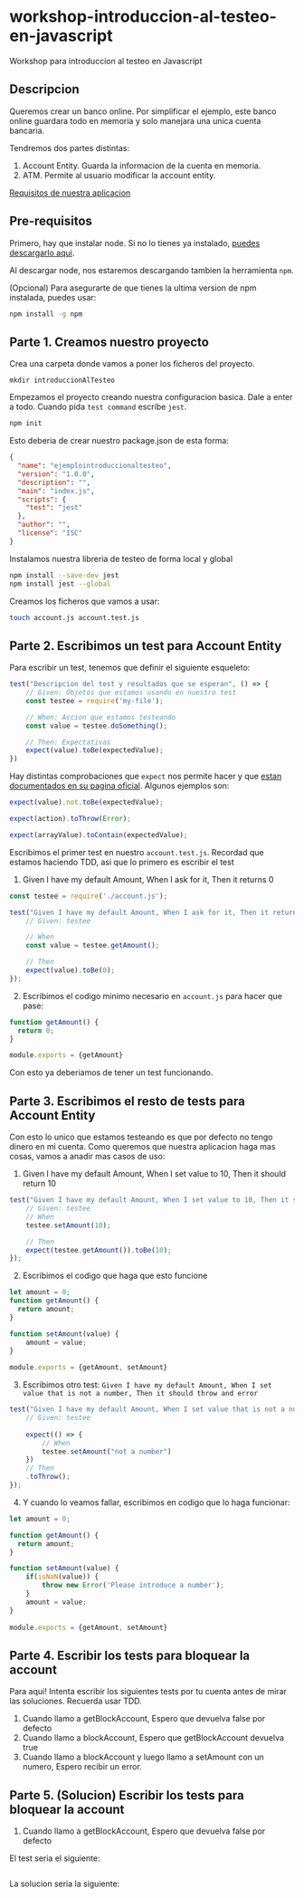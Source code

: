 # workshop-introduccion-al-testeo-en-javascript
Workshop para introduccion al testeo en Javascript

## Descripcion
Queremos crear un banco online. Por simplificar el ejemplo, este banco online guardara todo en memoria y solo manejara una unica cuenta bancaria.

Tendremos dos partes distintas:
 1. Account Entity. Guarda la informacion de la cuenta en memoria.
 2. ATM. Permite al usuario modificar la account entity.

[Requisitos de nuestra aplicacion](./img/funcionalidades-cuenta.png)

## Pre-requisitos

Primero, hay que instalar node. Si no lo tienes ya instalado, [puedes descargarlo aqui](https://nodejs.org/en/download/).

Al descargar node, nos estaremos descargando tambien la herramienta `npm`.

(Opcional) Para asegurarte de que tienes la ultima version de npm instalada, puedes usar:
```bash
npm install -g npm
```

## Parte 1. Creamos nuestro proyecto
Crea una carpeta donde vamos a poner los ficheros del proyecto.
```
mkdir introduccionAlTesteo
```

Empezamos el proyecto creando nuestra configuracion basica. Dale a enter a todo. Cuando pida `test command` escribe `jest`.
```bash
npm init
```
Esto deberia de crear nuestro package.json de esta forma:
```json
{
  "name": "ejemplointroduccionaltesteo",
  "version": "1.0.0",
  "description": "",
  "main": "index.js",
  "scripts": {
    "test": "jest"
  },
  "author": "",
  "license": "ISC"
}
```

Instalamos nuestra libreria de testeo de forma local y global
```bash
npm install --save-dev jest
npm install jest --global
```

Creamos los ficheros que vamos a usar:
```bash
touch account.js account.test.js
```

## Parte 2. Escribimos un test para Account Entity

Para escribir un test, tenemos que definir el siguiente esqueleto:
```javascript
test("Descripcion del test y resultados que se esperan", () => {
    // Given: Objetos que estamos usando en nuestro test
    const testee = require('my-file');

    // When: Accion que estamos testeando
    const value = testee.doSomething();

    // Then: Expectativas
    expect(value).toBe(expectedValue);
})
```

Hay distintas comprobaciones que `expect` nos permite hacer y que [estan documentados en su pagina oficial](https://jestjs.io/docs/expect). Algunos ejemplos son:
```javascript
expect(value).not.toBe(expectedValue);

expect(action).toThrow(Error);

expect(arrayValue).toContain(expectedValue);
```

Escribimos el primer test en nuestro `account.test.js`. Recordad que estamos haciendo TDD, asi que lo primero es escribir el test
1. Given I have my default Amount, When I ask for it, Then it returns 0

```javascript
const testee = require('./account.js');

test("Given I have my default Amount, When I ask for it, Then it returns 0", () => {
    // Given: testee

    // When
    const value = testee.getAmount();

    // Then
    expect(value).toBe(0);
});
```

2. Escribimos el codigo minimo necesario en `account.js` para hacer que pase:
```javascript
function getAmount() {
  return 0;
}

module.exports = {getAmount}
```

Con esto ya deberiamos de tener un test funcionando.

## Parte 3. Escribimos el resto de tests para Account Entity

Con esto lo unico que estamos testeando es que por defecto no tengo dinero en mi cuenta. Como queremos que nuestra aplicacion haga mas cosas, vamos a anadir mas casos de uso:

1. Given I have my default Amount, When I set value to 10, Then it should return 10

```javascript
test("Given I have my default Amount, When I set value to 10, Then it should return 10", () => {
    // Given: testee
    // When
    testee.setAmount(10);

    // Then
    expect(testee.getAmount()).toBe(10);
});
```

2. Escribimos el codigo que haga que esto funcione
```javascript
let amount = 0;
function getAmount() {
  return amount;
}

function setAmount(value) {
    amount = value;
}
  
module.exports = {getAmount, setAmount}
```

3. Escribimos otro test: `Given I have my default Amount, When I set value that is not a number, Then it should throw and error`

```javascript
test("Given I have my default Amount, When I set value that is not a number, Then it should throw and error", () => {
    // Given: testee
    
    expect(() => { 
        // When
        testee.setAmount("not a number") 
    })
    // Then
    .toThrow();
});
```

4. Y cuando lo veamos fallar, escribimos en codigo que lo haga funcionar:

```javascript
let amount = 0;

function getAmount() {
  return amount;
}

function setAmount(value) {
    if(isNaN(value)) {
        throw new Error('Please introduce a number');
    }
    amount = value;
}
  
module.exports = {getAmount, setAmount}
```

## Parte 4. Escribir los tests para bloquear la account

Para aqui! Intenta escribir los siguientes tests por tu cuenta antes de mirar las soluciones. Recuerda usar TDD.
1. Cuando llamo a getBlockAccount, Espero que devuelva false por defecto
2. Cuando llamo a blockAccount, Espero que getBlockAccount devuelva true
3. Cuando llamo a blockAccount y luego llamo a setAmount con un numero, Espero recibir un error.

## Parte 5. (Solucion) Escribir los tests para bloquear la account
1. Cuando llamo a getBlockAccount, Espero que devuelva false por defecto

El test seria el siguiente:
```javascript
```

La solucion seria la siguiente:
```javascript
```



